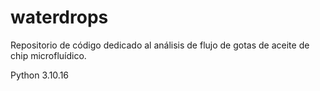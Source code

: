 # waterdrops
Repositorio de código dedicado al análisis de flujo de gotas de aceite de chip microfluídico.

Python 3.10.16
